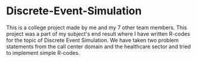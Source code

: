 # Discrete-Event-Simulation
This is a college project made by me and my 7 other team members. 
This project was a part of my subject's end result where I have written R-codes for the topic of Discrete Event Simulation.
We have taken two problem statements from the call center domain and the healthcare sector and tried to implement simple R-codes.
